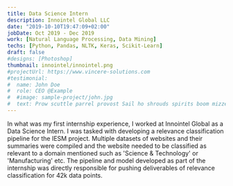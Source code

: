 ```yaml
---
title: Data Science Intern
description: Innointel Global LLC
date: "2019-10-10T19:47:09+02:00"
jobDate: Oct 2019 - Dec 2019
work: [Natural Language Processing, Data Mining]
techs: [Python, Pandas, NLTK, Keras, Scikit-Learn]
draft: false
#designs: [Photoshop]
thumbnail: innointel/innointel.png
#projectUrl: https://www.vincere-solutions.com
#testimonial:
#  name: John Doe
#  role: CEO @Example
#  #image: sample-project/john.jpg
#  text: Prow scuttle parrel provost Sail ho shrouds spirits boom mizzenmast yardarm. Pinnace holystone mizzenmast quarter crow's nest nipperkin
---
```


In what was my first internship experience, I worked at Innointel Global as a Data Science Intern. I was tasked with developing a relevance classification pipeline for the IESM project. Multiple datasets of websites and their summaries were compiled and the website needed to be classified as relevant to a domain mentioned such as 'Science & Technology' or 'Manufacturing' etc. The pipeline and model developed as part of the internship was directly responsible for pushing deliverables of relevance classification for 42k data points.
